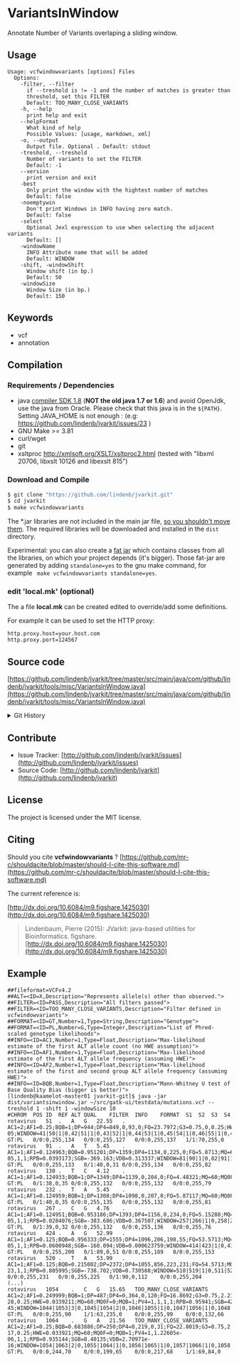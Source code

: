 # VariantsInWindow

Annotate Number of Variants overlaping a sliding window.


## Usage

```
Usage: vcfwindowvariants [options] Files
  Options:
    -filter, --filter
      if --treshold is != -1 and the number of matches is greater than 
      threshold, set this FILTER
      Default: TOO_MANY_CLOSE_VARIANTS
    -h, --help
      print help and exit
    --helpFormat
      What kind of help
      Possible Values: [usage, markdown, xml]
    -o, --output
      Output file. Optional . Default: stdout
    -treshold, --treshold
      Number of variants to set the FILTER
      Default: -1
    --version
      print version and exit
    -best
      Only print the window with the hightest number of matches
      Default: false
    -noemptywin
      Don't print Windows in INFO having zero match.
      Default: false
    -select
      Optional Jexl expression to use when selecting the adjacent variants
      Default: []
    -windowName
      INFO Attribute name that will be added
      Default: WINDOW
    -shift, -windowShift
      Window shift (in bp.)
      Default: 50
    -windowSize
      Window Size (in bp.)
      Default: 150

```


## Keywords

 * vcf
 * annotation


## Compilation

### Requirements / Dependencies

* java [compiler SDK 1.8](http://www.oracle.com/technetwork/java/index.html) (**NOT the old java 1.7 or 1.6**) and avoid OpenJdk, use the java from Oracle. Please check that this java is in the `${PATH}`. Setting JAVA_HOME is not enough : (e.g: https://github.com/lindenb/jvarkit/issues/23 )
* GNU Make >= 3.81
* curl/wget
* git
* xsltproc http://xmlsoft.org/XSLT/xsltproc2.html (tested with "libxml 20706, libxslt 10126 and libexslt 815")


### Download and Compile

```bash
$ git clone "https://github.com/lindenb/jvarkit.git"
$ cd jvarkit
$ make vcfwindowvariants
```

The *.jar libraries are not included in the main jar file, [so you shouldn't move them](https://github.com/lindenb/jvarkit/issues/15#issuecomment-140099011 ).
The required libraries will be downloaded and installed in the `dist` directory.

Experimental: you can also create a [fat jar](https://stackoverflow.com/questions/19150811/) which contains classes from all the libraries, on which your project depends (it's bigger). Those fat-jar are generated by adding `standalone=yes` to the gnu make command, for example ` make vcfwindowvariants standalone=yes`.

### edit 'local.mk' (optional)

The a file **local.mk** can be created edited to override/add some definitions.

For example it can be used to set the HTTP proxy:

```
http.proxy.host=your.host.com
http.proxy.port=124567
```
## Source code 

[https://github.com/lindenb/jvarkit/tree/master/src/main/java/com/github/lindenb/jvarkit/tools/misc/VariantsInWindow.java](https://github.com/lindenb/jvarkit/tree/master/src/main/java/com/github/lindenb/jvarkit/tools/misc/VariantsInWindow.java)


<details>
<summary>Git History</summary>

```
Mon May 15 17:17:02 2017 +0200 ; cont ; https://github.com/lindenb/jvarkit/commit/fc77d9c9088e4bc4c0033948eafb0d8e592f13fe
```

</details>

## Contribute

- Issue Tracker: [http://github.com/lindenb/jvarkit/issues](http://github.com/lindenb/jvarkit/issues)
- Source Code: [http://github.com/lindenb/jvarkit](http://github.com/lindenb/jvarkit)

## License

The project is licensed under the MIT license.

## Citing

Should you cite **vcfwindowvariants** ? [https://github.com/mr-c/shouldacite/blob/master/should-I-cite-this-software.md](https://github.com/mr-c/shouldacite/blob/master/should-I-cite-this-software.md)

The current reference is:

[http://dx.doi.org/10.6084/m9.figshare.1425030](http://dx.doi.org/10.6084/m9.figshare.1425030)

> Lindenbaum, Pierre (2015): JVarkit: java-based utilities for Bioinformatics. figshare.
> [http://dx.doi.org/10.6084/m9.figshare.1425030](http://dx.doi.org/10.6084/m9.figshare.1425030)


## Example

```
##fileformat=VCFv4.2
##ALT=<ID=X,Description="Represents allele(s) other than observed.">
##FILTER=<ID=PASS,Description="All filters passed">
##FILTER=<ID=TOO_MANY_CLOSE_VARIANTS,Description="Filter defined in vcfwindowvariants">
##FORMAT=<ID=GT,Number=1,Type=String,Description="Genotype">
##FORMAT=<ID=PL,Number=G,Type=Integer,Description="List of Phred-scaled genotype likelihoods">
##INFO=<ID=AC1,Number=1,Type=Float,Description="Max-likelihood estimate of the first ALT allele count (no HWE assumption)">
##INFO=<ID=AF1,Number=1,Type=Float,Description="Max-likelihood estimate of the first ALT allele frequency (assuming HWE)">
##INFO=<ID=AF2,Number=1,Type=Float,Description="Max-likelihood estimate of the first and second group ALT allele frequency (assuming HWE)">
##INFO=<ID=BQB,Number=1,Type=Float,Description="Mann-Whitney U test of Base Quality Bias (bigger is better)">
[lindenb@kaamelot-master01 jvarkit-git]$ java -jar dist/variantsinwindow.jar ~/src/gatk-ui/testdata/mutations.vcf --treshold 1 -shift 1 -windowSize 10
#CHROM	POS	ID	REF	ALT	QUAL	FILTER	INFO	FORMAT	S1	S2	S3	S4
rotavirus	51	.	A	G	22.55	.	AC1=2;AF1=0.25;BQB=1;DP=944;DP4=849,0,93,0;FQ=23.7972;G3=0.75,0,0.25;HWE=0.033921;MQ=60;MQ0F=0;MQB=1;PV4=1,1,1,1;RPB=0.993129;SGB=-61.9012;VDB=3.53678e-05;WINDOW=41|50|1|0,42|51|1|0,43|52|1|0,44|53|1|0,45|54|1|0,46|55|1|0,47|56|1|0,48|57|1|0,49|58|1|0,50|59|1|0,51|60|1|0	GT:PL	0/0:0,255,134	0/0:0,255,127	0/0:0,255,137	1/1:70,255,0
rotavirus	91	.	A	T	5.45	.	AC1=1;AF1=0.124963;BQB=0.951201;DP=1359;DP4=1134,0,225,0;FQ=5.8713;MQ=60;MQ0F=0;MQB=1;PV4=1,4.80825e-05,1,1;RPB=0.0393173;SGB=-369.163;VDB=0.313337;WINDOW=81|90|1|0,82|91|1|0,83|92|1|0,84|93|1|0,85|94|1|0,86|95|1|0,87|96|1|0,88|97|1|0,89|98|1|0,90|99|1|0,91|100|1|0	GT:PL	0/0:0,255,133	0/1:40,0,31	0/0:0,255,134	0/0:0,255,82
rotavirus	130	.	T	C	4.12	.	AC1=1;AF1=0.124933;BQB=1;DP=1349;DP4=1139,0,204,0;FQ=4.48321;MQ=60;MQ0F=0;MQB=1;PV4=1,1,1,1;RPB=0.762964;SGB=-335.275;VDB=0.00084636;WINDOW=120|129|1|0,121|130|1|0,122|131|1|0,123|132|1|0,124|133|1|0,125|134|1|0,126|135|1|0,127|136|1|0,128|137|1|0,129|138|1|0,130|139|1|0	GT:PL	0/1:38,0,35	0/0:0,255,132	0/0:0,255,132	0/0:0,255,79
rotavirus	232	.	T	A	5.45	.	AC1=1;AF1=0.124959;BQB=1;DP=1308;DP4=1098,0,207,0;FQ=5.87117;MQ=60;MQ0F=0;MQB=1;PV4=1,1,1,1;RPB=0.453119;SGB=-340.116;VDB=0.0100544;WINDOW=222|231|1|0,223|232|1|0,224|233|1|0,225|234|1|0,226|235|1|0,227|236|1|0,228|237|1|0,229|238|1|0,230|239|1|0,231|240|1|0,232|241|1|0	GT:PL	0/1:40,0,35	0/0:0,255,135	0/0:0,255,132	0/0:0,255,81
rotavirus	267	.	C	G	4.76	.	AC1=1;AF1=0.124951;BQB=0.953186;DP=1393;DP4=1156,0,234,0;FQ=5.15288;MQ=60;MQ0F=0;MQB=1;PV4=1,5.65123e-05,1,1;RPB=0.0284076;SGB=-383.686;VDB=0.367507;WINDOW=257|266|1|0,258|267|1|0,259|268|1|0,260|269|1|0,261|270|1|0,262|271|1|0,263|272|1|0,264|273|1|0,265|274|1|0,266|275|1|0,267|276|1|0	GT:PL	0/1:39,0,32	0/0:0,255,132	0/0:0,255,136	0/0:0,255,76
rotavirus	424	.	A	G	52.99	.	AC1=1;AF1=0.125;BQB=0.956333;DP=1555;DP4=1096,206,198,55;FQ=53.5713;MQ=60;MQ0F=0;MQB=1;MQSB=1;PV4=0.0270045,4.0796e-05,1,1;RPB=0.0600948;SGB=-160.094;VDB=0.000623759;WINDOW=414|423|1|0,415|424|1|0,416|425|1|0,417|426|1|0,418|427|1|0,419|428|1|0,420|429|1|0,421|430|1|0,422|431|1|0,423|432|1|0,424|433|1|0	GT:PL	0/0:0,255,200	0/1:89,0,51	0/0:0,255,189	0/0:0,255,153
rotavirus	520	.	T	A	53.99	.	AC1=1;AF1=0.125;BQB=0.215002;DP=2372;DP4=1055,856,223,231;FQ=54.5713;MQ=60;MQ0F=0;MQB=1;MQSB=1;PV4=0.0211343,5.03431e-23,1,1;RPB=0.805995;SGB=-738.702;VDB=0.730588;WINDOW=510|519|1|0,511|520|1|0,512|521|1|0,513|522|1|0,514|523|1|0,515|524|1|0,516|525|1|0,517|526|1|0,518|527|1|0,519|528|1|0,520|529|1|0GT:PL	0/0:0,255,231	0/0:0,255,225	0/1:90,0,112	0/0:0,255,204
(...)
rotavirus	1054	.	C	G	15.65	TOO_MANY_CLOSE_VARIANTS	AC1=2;AF1=0.249999;BQB=1;DP=487;DP4=0,364,0,120;FQ=16.8692;G3=0.75,2.21169e-28,0.25;HWE=0.0339211;MQ=60;MQ0F=0;MQB=1;PV4=1,1,1,1;RPB=0.95941;SGB=42.7815;VDB=1.4013e-45;WINDOW=1044|1053|3|0,1045|1054|2|0,1046|1055|1|0,1047|1056|1|0,1048|1057|1|0,1049|1058|1|0,1050|1059|1|0,1051|1060|1|0,1052|1061|1|0,1053|1062|1|0,1054|1063|2|0	GT:PL	0/0:0,255,90	1/1:63,235,0	0/0:0,255,99	0/0:0,132,66
rotavirus	1064	.	G	A	21.56	TOO_MANY_CLOSE_VARIANTS	AC1=2;AF1=0.25;BQB=0.683886;DP=250;DP4=0,219,0,31;FQ=22.8019;G3=0.75,2.37734e-17,0.25;HWE=0.033921;MQ=60;MQ0F=0;MQB=1;PV4=1,1.22605e-06,1,1;RPB=0.935144;SGB=8.40135;VDB=2.70971e-16;WINDOW=1054|1063|2|0,1055|1064|1|0,1056|1065|1|0,1057|1066|1|0,1058|1067|1|0,1059|1068|1|0,1060|1069|1|0,1061|1070|1|0,1062|1071|1|0,1063|1072|1|0,1064|1073|1|0	GT:PL	0/0:0,244,70	0/0:0,199,65	0/0:0,217,68	1/1:69,84,0
```


